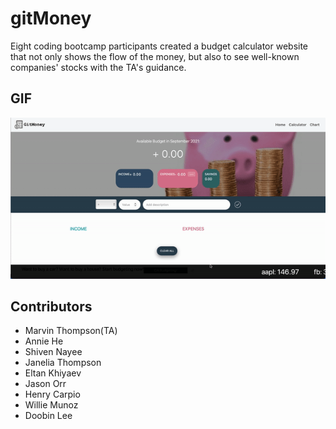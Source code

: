 # gitMoney

Eight coding bootcamp participants created a budget calculator website that not only shows the flow of the money, but also to see well-known companies' stocks with the TA's guidance.

## GIF

![alt text](/images/gitMoney.gif "gitMoney website video")

## Contributors

* Marvin Thompson(TA)
* Annie He
* Shiven Nayee
* Janelia Thompson
* Eltan Khiyaev
* Jason Orr
* Henry Carpio
* Willie Munoz
* Doobin Lee